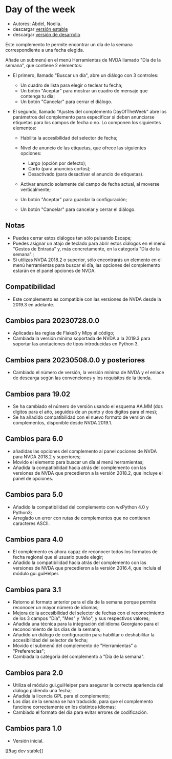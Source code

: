 # Day of the week #

* Autores: Abdel, Noelia.
* descargar [versión estable][1]
* descargar [versión de desarrollo][2]

Este complemento te permite encontrar un día de la semana correspondiente a
una fecha elegida.

Añade un submenú en el menú Herramientas de NVDA llamado "Día de la semana",
que contiene 2 elementos:

* El primero, llamado "Buscar un día", abre un diálogo con 3 controles:

    * Un cuadro de lista para elegir o teclear tu fecha;
    * Un botón "Aceptar" para mostrar un cuadro de mensaje que contenga tu
      día;
    * Un botón "Cancelar" para cerrar el diálogo.

* El segundo, llamado "Ajustes del complemento DayOfTheWeek" abre los
  parámetros del complemento para especificar si deben anunciarse etiquetas
  para los campos de fecha o no. Lo componen los siguientes elementos:

    * Habilita la accesibilidad del selector de fecha;
    * Nivel de anuncio de las etiquetas, que ofrece las siguientes opciones:

        * Largo (opción por defecto);
        * Corto (para anuncios cortos);
        * Desactivado (para desactivar el anuncio de etiquetas).

    * Activar anuncio solamente del campo de fecha actual, al moverse
      verticalmente;
    * Un botón "Aceptar" para guardar la configuración;
    * Un botón "Cancelar" para cancelar y cerrar el diálogo.

## Notas ##

* Puedes cerrar estos diálogos tan sólo pulsando Escape;
* Puedes asignar un atajo de teclado para abrir estos diálogos en el menú
  "Gestos de Entrada" y, más concretamente, en la categoría "Día de la
  semana".;
* Si utilizas NVDA 2018.2 o superior, sólo encontrarás un elemento en el
  menú herramientas para buscar el día, las opciones del complemento estarán
  en el panel opciones de NVDA.

## Compatibilidad ##

* Este complemento es compatible con las versiones de NVDA desde la 2019.3
  en adelante.

## Cambios para 20230728.0.0 ##

* Aplicadas las reglas de Flake8 y Mipy al código;
* Cambiada la versión mínima soportada de NVDA a la 2019.3 para soportar las
  anotaciones de tipos introducidas en Python 3.

## Cambios para 20230508.0.0 y posteriores ##

* Cambiado el número de versión, la versión mínima de NVDA y el enlace de
  descarga según las convenciones y los requisitos de la tienda.

## Cambios para 19.02 ##

* Se ha cambiado el número de versión usando el esquema AA.MM (dos dígitos
  para el año, seguidos de un punto y dos dígitos para el mes);
* Se ha añadido compatibilidad con el nuevo formato de versión de
  complementos, disponible desde NVDA 2019.1.

## Cambios para 6.0 ##

* añadidas las opciones del complemento al panel opciones de NVDA para NVDA
  2018.2 y superiores;
* Movido el elemento para buscar un día al menú herramientas;
* Añadida la compatibilidad hacia atrás del complemento con las versiones de
  NVDA que precedieron a la versión 2018.2, que incluye el panel de
  opciones.

## Cambios para 5.0 ##

* Añadido la compatibilidad del complemento con wxPython 4.0 y Python3;
* Arreglado un error con rutas de complementos que no contienen caracteres
  ASCII.

## Cambios para 4.0 ##

* El complemento es ahora capaz de reconocer todos los formatos de fecha
  regional que el usuario puede elegir;
* Añadido la compatibilidad hacia atrás del complemento con las versiones de
  NVDA que precedieron a la versión 2016.4, que incluía el módulo
  gui.guiHelper.

## Cambios para 3.1 ##

* Retorno al formato anterior para el día de la semana porque permite
  reconocer un mayor número de idiomas;
* Mejora de la accesibilidad del selector de fechas con el reconocimiento de
  los 3 campos "Día", "Mes" y "Año", y sus respectivos valores;
* Añadida una técnica para la integración del idioma Georgiano para el
  reconocimiento de los días de la semana;
* Añadido un diálogo de configuración para habilitar o deshabilitar la
  accesibilidad del selector de fecha;
* Movido el submenú del complemento de "Herramientas" a "Preferencias";
* Cambiada la categoría del complemento a "Día de la semana".

## Cambios para 2.0 ##

* Utiliza el módulo gui.guiHelper para asegurar la correcta apariencia del
  diálogo pidiendo una fecha;
* Añadida la licencia GPL para el complemento;
* Los días de la semana se han traducido, para que el complemento funcione
  correctamente en los distintos idiomas;
* Cambiado el formato del día para evitar errores de codificación.

## Cambios para 1.0 ##

* Versión inicial.

[[!tag dev stable]]

[1]: https://www.nvaccess.org/addonStore/legacy?file=dayOfTheWeek

[2]: https://www.nvaccess.org/addonStore/legacy?file=dayOfTheWeek
